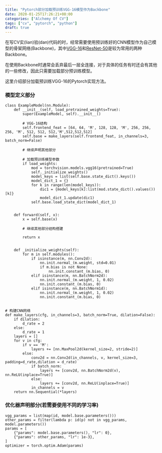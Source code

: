 ```yaml
---
title: "Pytorch部分加载预训练VGG-16模型作为Backbone"
date: 2020-01-25T17:26:21+08:00
categories: ["Alchemy Of CV"]
tags: ["cv", "pytorch", "python"]
draft: true
---
```


在写CV实(lian)验(dan)代码的时，经常需要使用预训练好的CNN模型作为自己模型的骨架网络(Backbone)，其中[VGG-16](https://godlovesjonny.github.io/2020/torch1/)和[ResNet-50](https://godlovesjonny.github.io/2020/torch2/)是较为常用的两种Backbone。   
    
    
在使用Backbone时通常会丢弃最后一层全连接，对于具体的任务有时还会有其他的一些修改，因此只需要加载部分预训练模型。   
    

这里介绍部分加载预训练VGG-16的Pytorch实现方法。   
    

### 模型定义部分
    
    
    class ExampleModel(nn.Module):
        def __init__(self, load_pretrained_weights=True):
            super(ExampleModel, self).__init__()

            # VGG-16结构
            self.frontend_feat = [64, 64, 'M', 128, 128, 'M', 256, 256, 256, 'M', 512, 512, 512,'M',512,512,512]
            self.base = make_layers(self.frontend_feat, in_channels=3, batch_norm=False)
            
            # 继续声明其他部分

            # 加载预训练模型参数
            if load_weights:
                mod = torchvision.models.vgg16(pretrained=True)
                self._initialize_weights()
                model_keys = list(self.base.state_dict().keys())
                model_dict_1 = {}
                for k in range(len(model_keys)):
                    dic1 = {model_keys[k]:list(mod.state_dict().values())[k]}
                    model_dict_1.update(dic1)
                self.base.load_state_dict(model_dict_1)
            

        def forward(self, x):
            x = self.base(x)

            # 继续其他部分结构搭建 
            
            return x
            
     
        def _initialize_weights(self):
            for m in self.modules():
                if isinstance(m, nn.Conv2d):
                    nn.init.normal_(m.weight, std=0.01)
                    if m.bias is not None:
                        nn.init.constant_(m.bias, 0)
                elif isinstance(m, nn.BatchNorm2d):
                    nn.init.normal_(m.weight, 1, 0.02)
                    nn.init.constant_(m.bias, 0)
                elif isinstance(m, nn.BatchNorm1d):
                    nn.init.normal_(m.weight, 1, 0.02)
                    nn.init.constant_(m.bias, 0)
                
                    
    # 构建CNN网络
    def make_layers(cfg, in_channels=3, batch_norm=True, dilation=False):
        if dilation:
            d_rate = 2
        else:
            d_rate = 1
        layers = []
        for v in cfg:
            if v == 'M':
                layers += [nn.MaxPool2d(kernel_size=2, stride=2)]
            else:
                conv2d = nn.Conv2d(in_channels, v, kernel_size=3, padding=d_rate,dilation = d_rate)
                if batch_norm:
                    layers += [conv2d, nn.BatchNorm2d(v), nn.ReLU(inplace=True)]
                else:
                    layers += [conv2d, nn.ReLU(inplace=True)]
                in_channels = v
        return nn.Sequential(*layers)



### 优化器声明部分(若需要使用不同的学习率)
    

    vgg_params = list(map(id, model.base.parameters()))
    other_params = filter(lambda p: id(p) not in vgg_params, model.parameters())
    params = [
        {"params": model.base.parameters(), "lr": 0},
        {"params": other_params, "lr": 1e-3},
    ]
    optimizer = torch.optim.Adam(params)


